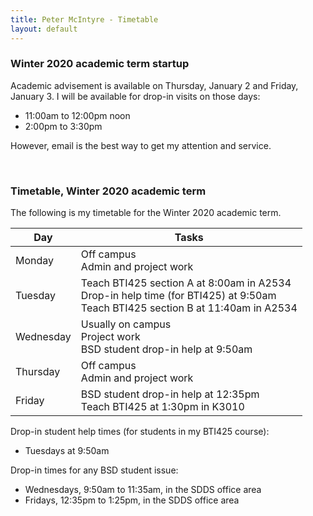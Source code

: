 ```yaml
---
title: Peter McIntyre - Timetable
layout: default
---
```


### Winter 2020 academic term startup

Academic advisement is available on Thursday, January 2 and Friday, January 3. I will be available for drop-in visits on those days:
* 11:00am to 12:00pm noon 
* 2:00pm to 3:30pm 

However, email is the best way to get my attention and service.  

<br>

### Timetable, Winter 2020 academic term

The following is my timetable for the Winter 2020 academic term. 

Day | Tasks 
--- | ---
Monday | Off campus<br>Admin and project work
Tuesday | Teach BTI425 section A at 8:00am in A2534<br>Drop-in help time (for BTI425) at 9:50am<br>Teach BTI425 section B at 11:40am in A2534
Wednesday | Usually on campus<br>Project work<br>BSD student drop-in help at 9:50am
Thursday | Off campus<br>Admin and project work 
Friday | BSD student drop-in help at 12:35pm<br>Teach BTI425 at 1:30pm in K3010

Drop-in student help times (for students in my BTI425 course):
* Tuesdays at 9:50am 

Drop-in times for any BSD student issue:
* Wednesdays, 9:50am to 11:35am, in the SDDS office area 
* Fridays, 12:35pm to 1:25pm, in the SDDS office area

<br>
